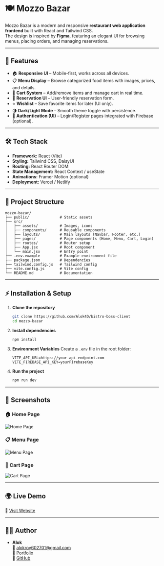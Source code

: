 # 🍽️ Mozzo Bazar

Mozzo Bazar is a modern and responsive **restaurant web application frontend** built with React and Tailwind CSS.  
The design is inspired by **Figma**, featuring an elegant UI for browsing menus, placing orders, and managing reservations.  

---

## 🚀 Features
- 🏠 **Responsive UI** – Mobile-first, works across all devices.
- 📋 **Menu Display** – Browse categorized food items with images, prices, and details.
- 🛒 **Cart System** – Add/remove items and manage cart in real time.
- 📅 **Reservation UI** – User-friendly reservation form.
- ⭐ **Wishlist** – Save favorite items for later (UI only).
- 🌗 **Dark/Light Mode** – Smooth theme toggle with persistence.
- 🔐 **Authentication (UI)** – Login/Register pages integrated with Firebase (optional).

---

## 🛠️ Tech Stack
- **Framework:** React (Vite)
- **Styling:** Tailwind CSS, DaisyUI
- **Routing:** React Router DOM
- **State Management:** React Context / useState
- **Animations:** Framer Motion (optional)
- **Deployment:** Vercel / Netlify

---

## 📂 Project Structure
```
mozzo-bazar/
├── public/              # Static assets
├── src/
│   ├── assets/          # Images, icons
│   ├── components/      # Reusable components
│   ├── layouts/         # Main layouts (Navbar, Footer, etc.)
│   ├── pages/           # Page components (Home, Menu, Cart, Login)
│   ├── routes/          # Router setup
│   ├── App.jsx          # Root component
│   └── main.jsx         # Entry point
├── .env.example         # Example environment file
├── package.json         # Dependencies
├── tailwind.config.js   # Tailwind config
├── vite.config.js       # Vite config
└── README.md            # Documentation
```

---

## ⚡ Installation & Setup
1. **Clone the repository**
   ```bash
   git clone https://github.com/Alok4D/bistro-boss-client
   cd mozzo-bazar
   ```

2. **Install dependencies**
   ```bash
   npm install
   ```

3. **Environment Variables**
   Create a `.env` file in the root folder:
   ```env
   VITE_API_URL=https://your-api-endpoint.com
   VITE_FIREBASE_API_KEY=yourFirebaseKey
   ```

4. **Run the project**
   ```bash
   npm run dev
   ```

---

## 📸 Screenshots

### 🏠 Home Page
![Home Page](./screenshots/home.png)

### 📋 Menu Page
![Menu Page](./screenshots/menu.png)

### 🛒 Cart Page
![Cart Page](./screenshots/cart.png)

---

## 🌍 Live Demo
🔗 [Visit Website](https://mozzo-bazar.vercel.app/)

---

## 👨‍💻 Author
- **Alok**  
  📧 alokroy602701@gmail.com  
  🔗 [Portfolio](https://alok-roy-portfolio.vercel.app/)  
  🐙 [GitHub](https://github.com/Alok4D)
